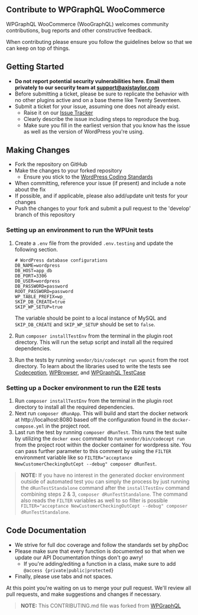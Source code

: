 ## Contribute to WPGraphQL WooCommerce

WPGraphQL WooCommerce (WooGraphQL) welcomes community contributions, bug reports and other constructive feedback.

When contributing please ensure you follow the guidelines below so that we can keep on top of things.

## Getting Started

* __Do not report potential security vulnerabilities here. Email them privately to our security team at 
[support@axistaylor.com](mailto:support@axistaylor.com)__
* Before submitting a ticket, please be sure to replicate the behavior with no other plugins active and on a base theme like Twenty Seventeen.
* Submit a ticket for your issue, assuming one does not already exist.
  * Raise it on our [Issue Tracker](https://github.com/wp-graphql/wp-graphql-woocommerce/issues)
  * Clearly describe the issue including steps to reproduce the bug.
  * Make sure you fill in the earliest version that you know has the issue as well as the version of WordPress you're using.

## Making Changes

* Fork the repository on GitHub
* Make the changes to your forked repository
  * Ensure you stick to the [WordPress Coding Standards](https://codex.wordpress.org/WordPress_Coding_Standards)
* When committing, reference your issue (if present) and include a note about the fix
* If possible, and if applicable, please also add/update unit tests for your changes
* Push the changes to your fork and submit a pull request to the 'develop' branch of this repository

### Setting up an environment to run the WPUnit tests

1. Create a `.env` file from the provided `.env.testing` and update the following section.

    ```env
    # WordPress database configurations
    DB_NAME=wordpress
    DB_HOST=app_db
    DB_PORT=3306
    DB_USER=wordpress
    DB_PASSWORD=password
    ROOT_PASSWORD=password
    WP_TABLE_PREFIX=wp_
    SKIP_DB_CREATE=true
    SKIP_WP_SETUP=true

    ```

    The variable should be point to a local instance of MySQL and `SKIP_DB_CREATE` and `SKIP_WP_SETUP` should be set to `false`.
2. Run `composer installTestEnv` from the terminal in the plugin root directory. This will run the setup script and install all the required dependencies.
3. Run the tests by running `vendor/bin/codecept run wpunit` from the root directory. To learn about the libraries used to write the tests see [Codeception](https://codeception.com/), [WPBrowser](https://wpbrowser.wptestkit.dev/modules/WPBrowser/), and [WPGraphQL TestCase](https://github.com/wp-graphql/wp-graphql-testcase)

### Setting up a Docker environment to run the E2E tests

1. Run `composer installTestEnv` from the terminal in the plugin root directory to install all the required dependencies.
2. Next run `composer dRunApp`. This will build and start the docker network at http://localhost:8080 based off the configuration found in the `docker-compose.yml` in the project root.
3. Last run the test by running `composer dRunTest`. This runs the test suite by utilizing the `docker exec` command to run `vendor/bin/codecept run` from the project root within the docker container for wordpress site. You can pass further parameter to this comment by using the `FILTER` environment variable like so `FILTER="acceptance NewCustomerCheckingOutCept --debug" composer dRunTest`.

> **NOTE:** If you have no interest in the generated docker environment outside of automated test you can simply the process by just running the `dRunTestStandalone` command after the `installTestEnv` command combining steps 2 & 3, `composer dRunTestStandalone`. The command also reads the `FILTER` variables as well to so filter is possible `FILTER="acceptance NewCustomerCheckingOutCept --debug" composer dRunTestStandalone`.


## Code Documentation

* We strive for full doc coverage and follow the standards set by phpDoc
* Please make sure that every function is documented so that when we update our API Documentation things don't go awry!
    * If you're adding/editing a function in a class, make sure to add `@access {private|public|protected}`
* Finally, please use tabs and not spaces.

At this point you're waiting on us to merge your pull request. We'll review all pull requests, and make suggestions and changes if necessary.

> **NOTE:** This CONTRIBUTING.md file was forked from [WPGraphQL](https://github.com/wp-graphql/wp-graphql/blob/master/CONTRIBUTING.md)